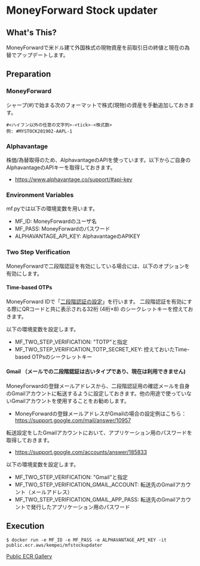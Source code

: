 # MoneyForward Stock updater
## What's This?
MoneyForwardで米ドル建て外国株式の現物資産を前取引日の終値と現在の為替でアップデートします。

## Preparation
### MoneyForward
シャープ(#)で始まる次のフォーマットで株式(現物)の資産を手動追加しておきます。

```
#<ハイフン以外の任意の文字列>-<tick>-<株式数>
例: #MYSTOCK201902-AAPL-1
```

### Alphavantage
株価/為替取得のため、AlphavantageのAPIを使っています。以下からご自身のAlphavantageのAPIキーを取得しておきます。
- https://www.alphavantage.co/support/#api-key

### Environment Variables
mf.pyでは以下の環境変数を用います。
- MF_ID: MoneyForwardのユーザ名
- MF_PASS: MoneyForwardのパスワード
- ALPHAVANTAGE_API_KEY: AlphavantageのAPIKEY

### Two Step Verification
MoneyForwardで二段階認証を有効にしている場合には、以下のオプションを有効にします。

#### Time-based OTPs
MoneyForward IDで「[二段階認証の設定](https://id.moneyforward.com/two_factor_auth_setting)」を行います。
二段階認証を有効にする際にQRコードと共に表示される32桁 (4桁×8) のシークレットキーを控えておきます。

以下の環境変数を設定します。
- MF_TWO_STEP_VERIFICATION: "TOTP"と指定
- MF_TWO_STEP_VERIFICATION_TOTP_SECRET_KEY: 控えておいたTime-based OTPsのシークレットキー

#### Gmail （メールでの二段階認証は古いタイプであり、現在は利用できません)
MoneyForwardの登録メールアドレスから、二段階認証用の確認メールを自身のGmailアカウントに転送するように設定しておきます。他の用途で使っていないGmailアカウントを使用することをお勧めします。
- MoneyForwardの登録メールアドレスがGmailの場合の設定例はこちら： https://support.google.com/mail/answer/10957

転送設定をしたGmailアカウントにおいて、アプリケーション用のパスワードを取得しておきます。
- https://support.google.com/accounts/answer/185833

以下の環境変数を設定します。
- MF_TWO_STEP_VERIFICATION: "Gmail"と指定
- MF_TWO_STEP_VERIFICATION_GMAIL_ACCOUNT: 転送先のGmailアカウント（メールアドレス）
- MF_TWO_STEP_VERIFICATION_GMAIL_APP_PASS: 転送先のGmailアカウントで発行したアプリケーション用のパスワード

## Execution
```
$ docker run -e MF_ID -e MF_PASS -e ALPHAVANTAGE_API_KEY -it public.ecr.aws/kempei/mfstockupdater
```

[Public ECR Gallery](https://gallery.ecr.aws/kempei/mfstockupdater)
